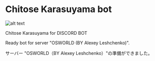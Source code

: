 # Chitose Karasuyama bot

![alt text](https://kawai.shikimori.org/system/characters/original/42636.jpg?1545696069)

Chitose Karasuyama for DISCORD BOT

Ready bot for server "OSWORLD (BY Alexey Leshchenko)".

サーバー "OSWORLD（BY Alexey Leshchenko）"の準備ができました。
